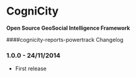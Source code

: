 CogniCity
===========
**Open Source GeoSocial Intelligence Framework**

####cognicity-reports-powertrack Changelog

### 1.0.0 - 24/11/2014
* First release
